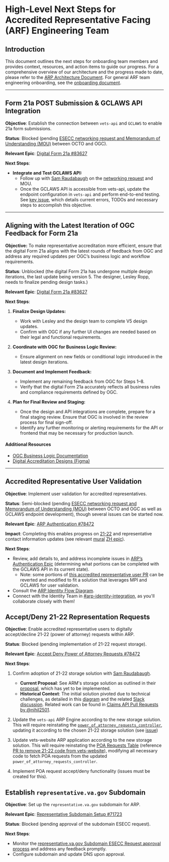 
# High-Level Next Steps for Accredited Representative Facing (ARF) Engineering Team

## Introduction

This document outlines the next steps for onboarding team members and provides context, resources, and action items to guide our progress. For a comprehensive overview of our architecture and the progress made to date, please refer to the [ARP Architecture Document](https://github.com/department-of-veterans-affairs/va.gov-team/blob/master/products/accredited-representative-facing/engineering/ADRs/arp-architecture-intent-meeting.md). For general ARF team engineering onboarding, see the [onboarding document](https://github.com/department-of-veterans-affairs/va.gov-team/blob/master/products/accredited-representative-facing/engineering/docs/arf-engineer-onboarding.md).

---

## Form 21a POST Submission & GCLAWS API Integration

**Objective**: Establish the connection between `vets-api` and `GCLAWS` to enable 21a form submissions.

**Status**: Blocked (pending [ESECC networking request and Memorandum of Understanding (MOU)](https://github.com/department-of-veterans-affairs/va.gov-team/issues/88288) between OCTO and OGC).

**Relevant Epic**: [Digital Form 21a #83627](https://app.zenhub.com/workspaces/accredited-representative-facing-team-65453a97a9cc36069a2ad1d6/issues/gh/department-of-veterans-affairs/va.gov-team/83627)

**Next Steps**:

- **Integrate and Test GCLAWS API:**
  - Follow up with [Sam Raudabaugh](https://github.com/raudabaugh) on the [networking request](https://app.zenhub.com/workspaces/accredited-representative-facing-team-65453a97a9cc36069a2ad1d6/issues/gh/department-of-veterans-affairs/va.gov-team/88288) and MOU.
  - Once the GCLAWS API is accessible from vets-api, update the endpoint configuration in `vets-api` and perform end-to-end testing. See [key issue](https://github.com/department-of-veterans-affairs/va.gov-team/issues/85933), which details current errors, TODOs and necessary steps to accomplish this objective.

---

## Aligning with the Latest Iteration of OGC Feedback for Form 21a

**Objective:** To make representative accreditation more efficient, ensure that the digital Form 21a aligns with the latest rounds of feedback from OGC and address any required updates per OGC’s business logic and workflow requirements.

**Status**: Unblocked (the digital Form 21a has undergone multiple design iterations, the last update being version 5. The designer, Lesley Ropp, needs to finalize pending design tasks.)

**Relevant Epic**: [Digital Form 21a #83627](https://app.zenhub.com/workspaces/accredited-representative-facing-team-65453a97a9cc36069a2ad1d6/issues/gh/department-of-veterans-affairs/va.gov-team/83627)

**Next Steps**:

1. **Finalize Design Updates:**
   - Work with Lesley and the design team to complete V5 design updates.
   - Confirm with OGC if any further UI changes are needed based on their legal and functional requirements.

2. **Coordinate with OGC for Business Logic Review:**
   - Ensure alignment on new fields or conditional logic introduced in the latest design iterations.

4. **Document and Implement Feedback:**
   - Implement any remaining feedback from OGC for Steps 1–8.
   - Verify that the digital Form 21a accurately reflects all business rules and compliance requirements defined by OGC.

5. **Plan for Final Review and Staging:**
   - Once the design and API integrations are complete, prepare for a final staging review. Ensure that OGC is involved in the review process for final sign-off.
   - Identify any further monitoring or alerting requirements for the API or frontend that may be necessary for production launch.

#### Additional Resources

- [OGC Business Logic Documentation](https://dvagov.sharepoint.com/sites/vaabdvro/Shared%20Documents/Forms/AllItems.aspx?id=%2Fsites%2Fvaabdvro%2FShared%20Documents%2FAccredited%20Representative%20Facing%2FForm21a&viewid=3fa7a9bb%2D3d4e%2D44c2%2Db93f%2D629268a08e72)
- [Digital Accreditation Designs (Figma)](https://www.figma.com/design/2afIGOMII0uRI5ck1dWo1w/Form-21a---Apply-for-Accreditation-(CA-%26-Attorneys)?node-id=262%3A21714&t=4dW6dYe6HqnEHT7m-1)

---

## Accredited Representative User Validation

**Objective**: Implement user validation for accredited representatives.

**Status**: Semi-blocked (pending [ESECC networking request and Memorandum of Understanding (MOU)](https://github.com/department-of-veterans-affairs/va.gov-team/issues/88288) between OCTO and OGC as well as GCLAWS endpoint development), though several issues can be started now.

**Relevant Epic**: [ARP Authentication #78472](https://app.zenhub.com/workspaces/accredited-representative-facing-team-65453a97a9cc36069a2ad1d6/issues/gh/department-of-veterans-affairs/va.gov-team/75746)

**Impact**: Completing this enables progress on [21-22](https://app.zenhub.com/workspaces/accredited-representative-facing-team-65453a97a9cc36069a2ad1d6/issues/gh/department-of-veterans-affairs/va.gov-team/78472) and representative contact information updates (see relevant [mural](https://app.mural.co/t/departmentofveteransaffairs9999/m/departmentofveteransaffairs9999/1717433860326/129030147cf419fe9f5deb7004c0fb0a1a4e2350?sender=u2a4240a640b257ce33545495) [ZH epic](https://app.zenhub.com/workspaces/accredited-representative-facing-team-65453a97a9cc36069a2ad1d6/issues/gh/department-of-veterans-affairs/va.gov-team/83633)).

**Next Steps**:
  - Review, add details to, and address incomplete issues in [ARP’s Authentication Epic](https://app.zenhub.com/workspaces/accredited-representative-facing-team-65453a97a9cc36069a2ad1d6/issues/gh/department-of-veterans-affairs/va.gov-team/75746) (determining what portions can be completed with the GCLAWS API in its current state).
    - Note: some portions of [this accredited representative user PR](https://github.com/department-of-veterans-affairs/vets-api/pull/18095/files) can be reverted and modified to fit a solution that leverages MPI and GCLAWS for user validation.
  - Consult the [ARP Identity Flow Diagram](https://app.mural.co/t/departmentofveteransaffairs9999/m/departmentofveteransaffairs9999/1714501321813).
  - Connect with the Identity Team in [#arp-identity-integration](https://dsva.slack.com/archives/C06NBCMA7LL), as you'll collaborate closely with them!

## Accept/Deny 21-22 Representation Requests

**Objective**: Enable accredited representative users to digitally accept/decline 21-22 (power of attorney) requests within ARP.

**Status**: Blocked (pending implementation of 21-22 request storage).

**Relevant Epic**: [Accept Deny Power of Attorney Requests #78472](https://app.zenhub.com/workspaces/accredited-representative-facing-team-65453a97a9cc36069a2ad1d6/issues/gh/department-of-veterans-affairs/va.gov-team/78472)

**Next Steps**:

1. Confirm adoption of 21-22 storage solution with [Sam Raudabaugh](https://github.com/raudabaugh).
    - **Current Proposal**: See ARM's storage solution as outlined in their [proposal](https://github.com/department-of-veterans-affairs/va.gov-team/pull/89536/files), which has yet to be implemented.
    - **Historical Context**: The initial solution pivoted due to technical challenges, as detailed in this [diagram](https://app.mural.co/t/departmentofveteransaffairs9999/m/departmentofveteransaffairs9999/1709071900155) and the related [Slack discussion](https://dsva.slack.com/archives/C0MQ281DJ/p1616161616000100). Related work can be found in [Claims API Pull Requests by @nihil2501](https://github.com/department-of-veterans-affairs/vets-api/pulls?q=is%3Apr+author%3Anihil2501+label%3AclaimsAPI).

2. Update the `vets-api` ARP Engine according to the new storage solution. This will require reinstating the [`power_of_attorney_requests_controller`](https://github.com/department-of-veterans-affairs/vets-api/blob/master/modules/accredited_representative_portal/app/controllers/accredited_representative_portal/v0/power_of_attorney_requests_controller.rb), updating it according to the chosen 21-22 storage solution (see [issue](https://github.com/department-of-veterans-affairs/va.gov-team/issues/91193))

3. Update vets-website ARP application according to the new storage solution. This will require reinstating the [POA Requests Table](https://github.com/department-of-veterans-affairs/vets-website/blob/777b84fe6442b359676bb72edd0c0955d6b8e0af/src/applications/accredited-representative-portal/components/POARequestsTable/POARequestsTable.jsx) (reference [PR to remove 21-22 code from vets-website](https://github.com/department-of-veterans-affairs/vets-website/pull/32130#pullrequestreview-2332678028)), modifying all necessary code to fetch POA requests from the updated `power_of_attorney_requests_controller`.

4. Implement POA request accept/deny functionality (issues must be created for this).

## Establish `representative.va.gov` Subdomain

**Objective**: Set up the `representative.va.gov` subdomain for ARP.

**Relevant Epic**: [Representative Subdomain Setup #71723](https://app.zenhub.com/workspaces/accredited-representative-facing-team-65453a97a9cc36069a2ad1d6/issues/gh/department-of-veterans-affairs/va.gov-team/71723)

**Status**: Blocked (pending approval of the subdomain ESECC request).

**Next Steps**:
- Monitor the [representative.va.gov Subdomain ESECC Request approval process](https://github.com/department-of-veterans-affairs/va.gov-team/issues/70480) and address any feedback promptly.
- Configure subdomain and update DNS upon approval.

